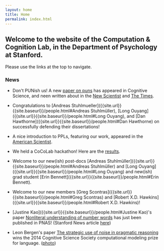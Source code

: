 ```yaml
---
layout: home
title: Home
permalink: index.html
---
```


## Welcome to the website of the Computation & Cognition Lab, in the Department of Psychology at Stanford.

Please use the links at the top to navigate.

### News

* Don't PUNish us! A new [paper on puns](//cocolab.stanford.edu/papers/KaoEtAl2015-CognitiveScience.pdf) has appeared in Cognitive Science, and neen written about in the [New Scientist](https://www.newscientist.com/article/dn28036-think-youre-punny-computer-that-can-tell-how-good-a-joke-is/) and [The Times](//cocolab.stanford.edu/papers/TIM_20150815_null_null_01_25.pdf).

* Congratulations to [Andreas Stuhlmueller]({{site.url}}{{site.baseurl}}/people.html#Andreas Stuhlmüller), [Long Ouyang]({{site.url}}{{site.baseurl}}/people.html#Long Ouyang), and [Dan Hawthorne]({{site.url}}{{site.baseurl}}/people.html#Dan Hawthorne) on successfully defending their dissertations!

* A nice introduction to PPLs, featuring our work, appeared in the [American Scientist](http://www.americanscientist.org/libraries/documents/20158411291411312-2015-09Hayes.pdf).

* We held a CoCoLab hackathon! Here are the [results]({{site.url}}{{site.baseurl}}/hackathon.html).

* Welcome to our new(ish) post-docs [Andreas Stuhlmüller]({{site.url}}{{site.baseurl}}/people.html#Andreas Stuhlmüller) and [Long Ouyang]({{site.url}}{{site.baseurl}}/people.html#Long Ouyang) and new(ish) grad student [Erin Bennett]({{site.url}}{{site.baseurl}}/people.html#Erin Bennett). 

* Welcome to our new members [Greg Scontras]({{site.url}}{{site.baseurl}}/people.html#Greg Scontras) and [Robert X.D. Hawkins]({{site.url}}{{site.baseurl}}/people.html#Robert X.D. Hawkins)!

* [Justine Kao]({{site.url}}{{site.baseurl}}/people.html#Justine Kao)'s paper [Nonliteral understanding of number words](//cocolab.stanford.edu/papers/PNAS-2014-KaoEtAl.pdf) has just been published in PNAS! (Stanford News article [here](//news.stanford.edu/news/2014/august/language-figurative-goodman-080614.html))

* Leon Bergen's paper [The strategic use of noise in pragmatic reasoning](//web.mit.edu/bergen/www/papers/BergenGoodman2014.pdf) wins the 2014 Cognitive Science Society computational modeling prize for language. ([photo](https://cogsciconference.shutterfly.com/11))
